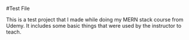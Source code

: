 #Test File

This is a test project that I made while doing my MERN stack course from Udemy. It includes some basic things that were used by the instructor to teach.
